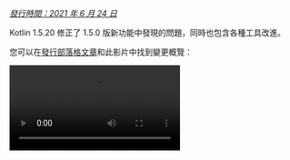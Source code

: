 [//]: # (title: Kotlin 1.5.20 有什麼新功能)

_[發行時間：2021 年 6 月 24 日](releases.md#release-details)_

Kotlin 1.5.20 修正了 1.5.0 版新功能中發現的問題，同時也包含各種工具改進。

您可以在[發行部落格文章](https://blog.jetbrains.com/kotlin/2021/06/kotlin-1-5-20-released/)和此影片中找到變更概覽：

<video src="https://www.youtube.com/v/SV8CgSXQe44" title="Kotlin 1.5.20"/>

## Kotlin/JVM

Kotlin 1.5.20 在 JVM 平台收到以下更新：
* [透過 invokedynamic 進行字串串接](#string-concatenation-via-invokedynamic)
* [支援 JSpecify 可空性註解](#support-for-jspecify-nullness-annotations)
* [支援在包含 Kotlin 和 Java 程式碼的模組中呼叫 Java 的 Lombok 生成方法](#support-for-calling-java-s-lombok-generated-methods-within-modules-that-have-kotlin-and-java-code)

### 透過 invokedynamic 進行字串串接

Kotlin 1.5.20 在 JVM 9+ 目標上將字串串接編譯為[動態呼叫](https://docs.oracle.com/javase/7/docs/technotes/guides/vm/multiple-language-support.html#invokedynamic) (`invokedynamic`)，從而與現代 Java 版本保持同步。
更確切地說，它使用 [`StringConcatFactory.makeConcatWithConstants()`](https://docs.oracle.com/javase/9/docs/api/java/lang/invoke/StringConcatFactory.html#makeConcatWithConstants-java.lang.invoke.MethodHandles.Lookup-java.lang.String-java.lang.invoke.MethodType-java.lang.String-java.lang.Object...-) 進行字串串接。

若要切換回透過 [`StringBuilder.append()`](https://docs.oracle.com/javase/9/docs/api/java/lang/StringBuilder.html#append-java.lang.String-) 進行串接（先前版本中使用），請新增編譯器選項 `-Xstring-concat=inline`。

了解如何在 [Gradle](gradle-compiler-options.md)、[Maven](maven.md#specify-compiler-options) 和[命令列編譯器](compiler-reference.md#compiler-options)中新增編譯器選項。

### 支援 JSpecify 可空性註解

Kotlin 編譯器可以讀取各種類型的[可空性註解](java-interop.md#nullability-annotations)以將可空性資訊從 Java 傳遞至 Kotlin。1.5.20 版引入了對 [JSpecify 專案](https://jspecify.dev/)的支援，該專案包含 Java 可空性註解的標準統一集合。

藉助 JSpecify，您可以提供更詳細的可空性資訊，以協助 Kotlin 保持與 Java 的空值安全互通。您可以設定宣告、套件或模組範圍的預設可空性，指定參數化可空性等等。您可以在 [JSpecify 使用者指南](https://jspecify.dev/docs/user-guide)中找到更多詳細資訊。

以下是 Kotlin 如何處理 JSpecify 註解的範例：

```java
// JavaClass.java
import org.jspecify.nullness.*;

@NullMarked
public class JavaClass {
  public String notNullableString() { return ""; }
  public @Nullable String nullableString() { return ""; }
}
```

```kotlin
// Test.kt
fun kotlinFun() = with(JavaClass()) {
  notNullableString().length // OK
  nullableString().length    // Warning: receiver nullability mismatch
}
```

在 1.5.20 中，根據 JSpecify 提供的可空性資訊，所有可空性不匹配問題都將報告為警告。
使用 `-Xjspecify-annotations=strict` 和 `-Xtype-enhancement-improvements-strict-mode` 編譯器選項可在使用 JSpecify 時啟用嚴格模式（附帶錯誤報告）。
請注意，JSpecify 專案正在積極開發中。其 API 和實作隨時可能發生重大變化。

[深入了解空值安全和平台類型](java-interop.md#null-safety-and-platform-types)。

### 支援在包含 Kotlin 和 Java 程式碼的模組中呼叫 Java 的 Lombok 生成方法

> Lombok 編譯器外掛是 [實驗性的](components-stability.md)。
> 它隨時可能被棄用或更改。僅用於評估目的。
> 我們感謝您在 [YouTrack](https://youtrack.jetbrains.com/issue/KT-7112) 上提供回饋。
>
{style="warning"}

Kotlin 1.5.20 引入了一個[實驗性 Lombok 編譯器外掛](lombok.md)。此外掛使得在包含 Kotlin 和 Java 程式碼的模組中生成和使用 Java 的 [Lombok](https://projectlombok.org/) 宣告成為可能。Lombok 註解僅適用於 Java 原始碼，若在 Kotlin 程式碼中使用則會被忽略。

此外掛支援以下註解：
* `@Getter`, `@Setter`
* `@NoArgsConstructor`, `@RequiredArgsConstructor`, 和 `@AllArgsConstructor`
* `@Data`
* `@With`
* `@Value`

我們將持續致力於此外掛。要了解詳細的目前狀態，請訪問 [Lombok 編譯器外掛的 README](https://github.com/JetBrains/kotlin/tree/master/plugins/lombok)。

目前，我們沒有支援 `@Builder` 註解的計畫。但是，如果您在 [YouTrack](https://youtrack.jetbrains.com/issue/KT-46959) 中投票支持 `@Builder`，我們可以考慮此功能。

[了解如何配置 Lombok 編譯器外掛](lombok.md#gradle)。

## Kotlin/Native

Kotlin/Native 1.5.20 提供了新功能和工具改進的預覽：

* [選擇性匯出 KDoc 註解至生成的 Objective-C 標頭檔](#opt-in-export-of-kdoc-comments-to-generated-objective-c-headers)
* [編譯器錯誤修正](#compiler-bug-fixes)
* [改善 Array.copyInto() 在同一陣列內的效能](#improved-performance-of-array-copyinto-inside-one-array)

### 選擇性匯出 KDoc 註解至生成的 Objective-C 標頭檔

> 匯出 KDoc 註解至生成的 Objective-C 標頭檔的功能是 [實驗性的](components-stability.md)。
> 它隨時可能被棄用或更改。
> 需要選擇啟用（詳情見下文），且僅用於評估目的。
> 我們感謝您在 [YouTrack](https://youtrack.com/issue/KT-38600) 上提供回饋。
>
{style="warning"}

您現在可以設定 Kotlin/Native 編譯器，將 Kotlin 程式碼中的[文件註解 (KDoc)](kotlin-doc.md) 匯出到從中生成的 Objective-C 框架，使其對框架的使用者可見。

例如，以下帶有 KDoc 的 Kotlin 程式碼：

```kotlin
/**
 * Prints the sum of the arguments.
 * Properly handles the case when the sum doesn't fit in 32-bit integer.
 */
fun printSum(a: Int, b: Int) = println(a.toLong() + b)
```

生成以下 Objective-C 標頭檔：

```objc
/**
 * Prints the sum of the arguments.
 * Properly handles the case when the sum doesn't fit in 32-bit integer.
 */
+ (void)printSumA:(int32_t)a b:(int32_t)b __attribute__((swift_name("printSum(a:b:)")));
```

這也適用於 Swift。

若要試用此將 KDoc 註解匯出至 Objective-C 標頭檔的功能，請使用 `-Xexport-kdoc` 編譯器選項。將以下行新增到您要匯出註解的 Gradle 專案的 `build.gradle(.kts)` 中：

<tabs group="build-script">
<tab title="Kotlin" group-key="kotlin">

```kotlin
kotlin {
    targets.withType<org.jetbrains.kotlin.gradle.plugin.mpp.KotlinNativeTarget> {
        compilations.get("main").kotlinOptions.freeCompilerArgs += "-Xexport-kdoc"
    }
}
```

</tab>
<tab title="Groovy" group-key="groovy">

```groovy
kotlin {
    targets.withType(org.jetbrains.kotlin.gradle.plugin.mpp.KotlinNativeTarget) {
        compilations.get("main").kotlinOptions.freeCompilerArgs += "-Xexport-kdoc"
    }
}
```

</tab>
</tabs>

如果您能透過此 [YouTrack 票證](https://youtrack.jetbrains.com/issue/KT-38600) 與我們分享您的回饋，我們將不勝感激。

### 編譯器錯誤修正

Kotlin/Native 編譯器在 1.5.20 中收到了多個錯誤修正。您可以在[變更日誌](https://github.com/JetBrains/kotlin/releases/tag/v1.5.20)中找到完整的列表。

有一個影響相容性的重要錯誤修正：在先前版本中，包含不正確 UTF [代理對](https://en.wikipedia.org/wiki/Universal_Character_Set_characters#Surrogates)的字串常數在編譯期間會丟失其值。現在這些值將被保留。應用程式開發人員可以安全地更新到 1.5.20 – 不會出現任何問題。但是，使用 1.5.20 編譯的函式庫與早期編譯器版本不相容。
有關詳細資訊，請參見此 [YouTrack 問題](https://youtrack.jetbrains.com/issue/KT-33175)。

### 改善 Array.copyInto() 在同一陣列內的效能

我們改進了 `Array.copyInto()` 在其來源和目標為同一陣列時的運作方式。現在這類操作可加快最多 20 倍的速度（取決於複製物件的數量），這是由於針對此用例的記憶體管理最佳化所致。

## Kotlin/JS

在 1.5.20 中，我們發布了一份指南，將協助您將專案遷移到新的[基於 IR 的 Kotlin/JS 後端](js-ir-compiler.md)。

### 適用於 JS IR 後端的遷移指南

新的 [JS IR 後端遷移指南](js-ir-migration.md) 指出您在遷移過程中可能遇到的問題並提供解決方案。如果您發現指南中未涵蓋的任何問題，請向我們的[問題追蹤器](http://kotl.in/issue)報告。

## Gradle

Kotlin 1.5.20 引入了以下可以改善 Gradle 體驗的功能：

* [kapt 中註解處理器類別載入器的快取功能](#caching-for-annotation-processors-classloaders-in-kapt)
* [`kotlin.parallel.tasks.in.project` 建置屬性已棄用](#deprecation-of-the-kotlin-parallel-tasks-in-project-build-property)

### kapt 中註解處理器類別載入器的快取功能

> kapt 中註解處理器類別載入器的快取功能是 [實驗性的](components-stability.md)。
> 它隨時可能被棄用或更改。僅用於評估目的。
> 我們感謝您在 [YouTrack](https://youtrack.jetbrains.com/issue/KT-28901) 上提供回饋。
>
{style="warning"}

現在有一個新的實驗性功能，使得在 [kapt](kapt.md) 中快取註解處理器的類別載入器成為可能。
此功能可以提高 kapt 在連續 Gradle 執行時的速度。

要啟用此功能，請在您的 `gradle.properties` 檔案中使用以下屬性：

```none
# positive value will enable caching
# use the same value as the number of modules that use kapt
kapt.classloaders.cache.size=5

# disable for caching to work
kapt.include.compile.classpath=false
```

深入了解 [kapt](kapt.md)。

### `kotlin.parallel.tasks.in.project` 建置屬性已棄用

在此版本中，Kotlin 平行編譯由 Gradle 平行執行標誌 `--parallel` 控制。
使用此標誌，Gradle 會同時執行任務，提高編譯任務的速度並更有效地利用資源。

您不再需要使用 `kotlin.parallel.tasks.in.project` 屬性。此屬性已棄用，並將在下一個主要版本中移除。

## 標準函式庫

Kotlin 1.5.20 更改了幾個用於處理字元的平台特定實作，從而實現了跨平台的統一：
* [Char.digitToInt() 在 Kotlin/Native 和 Kotlin/JS 中支援所有 Unicode 數字](#support-for-all-unicode-digits-in-char-digittoint-in-kotlin-native-and-kotlin-js)。
* [統一跨平台 Char.isLowerCase()/isUpperCase() 實作](#unification-of-char-islowercase-isuppercase-implementations-across-platforms)。

### Char.digitToInt() 在 Kotlin/Native 和 Kotlin/JS 中支援所有 Unicode 數字

[`Char.digitToInt()`](https://kotlinlang.org/api/latest/jvm/stdlib/kotlin.text/digit-to-int.html) 返回字元所代表的十進位數字的數值。在 1.5.20 之前，該功能僅在 Kotlin/JVM 中支援所有 Unicode 數字字元：Native 和 JS 平台上的實作僅支援 ASCII 數字。

從現在開始，無論是 Kotlin/Native 還是 Kotlin/JS，您都可以在任何 Unicode 數字字元上呼叫 `Char.digitToInt()` 並獲取其數值表示。

```kotlin
fun main() {
//sampleStart
    val ten = '\u0661'.digitToInt() + '\u0039'.digitToInt() // ARABIC-INDIC DIGIT ONE + DIGIT NINE
    println(ten)
//sampleEnd
}
```
{kotlin-runnable="true" kotlin-min-compiler-version="1.5"}

### 統一跨平台 Char.isLowerCase()/isUpperCase() 實作

[`Char.isUpperCase()`](https://kotlinlang.org/api/latest/jvm/stdlib/kotlin.text/is-upper-case.html) 和 [`Char.isLowerCase()`](https://kotlinlang.org/api/latest/jvm/stdlib/kotlin.text/is-lower-case.html) 函數根據字元的大小寫返回一個布林值。對於 Kotlin/JVM，實作同時檢查 `General_Category` 和 `Other_Uppercase`/`Other_Lowercase` [Unicode 屬性](https://en.wikipedia.org/wiki/Unicode_character_property)。

在 1.5.20 之前，其他平台的實作方式不同，僅考慮一般類別。
在 1.5.20 中，實作在各平台之間統一，並使用這兩個屬性來判斷字元的大小寫：

```kotlin
fun main() {
//sampleStart
    val latinCapitalA = 'A' // has "Lu" general category
    val circledLatinCapitalA = 'Ⓐ' // has "Other_Uppercase" property
    println(latinCapitalA.isUpperCase() && circledLatinCapitalA.isUpperCase())
//sampleEnd
}
```
{kotlin-runnable="true" kotlin-min-compiler-version="1.5"}